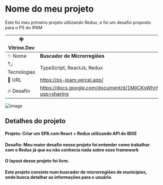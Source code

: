 # Nome do meu projeto

Este foi meu primeiro projeto utilizando Redux, e foi um desafio proposto para o PS do IPAM

| :placard: Vitrine.Dev |     |
| -------------  | --- |
| :sparkles: Nome        | **Buscador de Microrregiões**
| :label: Tecnologias | TypeScript, ReactJs, Redux
| :rocket: URL         | https://ps-ipam.vercel.app/
| :fire: Desafio     | https://docs.google.com/document/d/1MjlCKsWhnYmPxHsv_Ppx8XsIn3SyahIte4W1hutA4Lw/edit?usp=sharing

![image](https://user-images.githubusercontent.com/54643410/212716445-e27ef787-7ac7-415e-bfd1-96963c6b21ab.png#vitrinedev)

## Detalhes do projeto

#### Projeto:  Criar um SPA com React + Redux utilizando API do IBGE
#### Desafio: Meu maior desafio nesse projeto foi entender como trabalhar com o Redux já que eu não conhecia nada sobre esse framework
#### O layout desse projeto foi livre. 
#### Este projeto consiste num buscador de microrregiões de municípios, onde busca detalhar as informações para o usuário.

